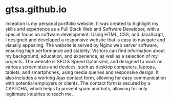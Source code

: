 # gtsa.github.io

Inception is my personal portfolio website. It was created to highlight my skills and experience as a Full Stack Web and Software Developer, with a special focus on software development. Using HTML, CSS, and JavaScript, I designed and developed a responsive website that is easy to navigate and visually appealing. The website is served by Nginx web server software, ensuring high performance and stability. Visitors can find information about my background, education, and experience, as well as a selection of my projects. The website is SEO & Speed Optimized, and designed to work on various screen sizes and devices, such as desktop computers, laptops, tablets, and smartphones, using media queries and responsive design. It also includes a working Ajax contact form, allowing for easy communication with potential employers or clients. The contact form is secured by a CAPTCHA, which helps to prevent spam and bots, allowing for only legitimate inquiries to reach me.
